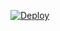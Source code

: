 
[![Deploy](https://www.herokucdn.com/deploy/button.svg)](https://heroku.com/deploy?template=https://github.com/Noecee/Iky-8551.git)
